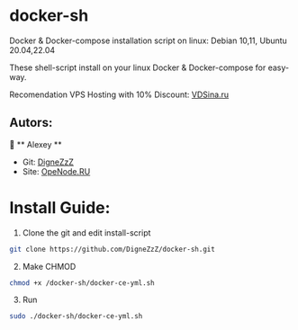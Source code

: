 # docker-sh
Docker &amp; Docker-compose installation script on linux: Debian 10,11, Ubuntu 20.04,22.04

These shell-script install on your linux Docker & Docker-compose for easy-way.

Recomendation VPS Hosting with 10% Discount: 	[VDSina.ru](https://vdsina.ru/?partner=rwmhc7jbcg)


## Autors:

👤 ** Alexey **
* Git: [DigneZzZ](https://github.com/DigneZzZ)
* Site: [OpeNode.RU](https://openode.ru)

# Install Guide:

1. Clone the git and edit install-script
```bash
git clone https://github.com/DigneZzZ/docker-sh.git
```
2. Make CHMOD
```bash
chmod +x /docker-sh/docker-ce-yml.sh
```
3. Run
```bash
sudo ./docker-sh/docker-ce-yml.sh
```
